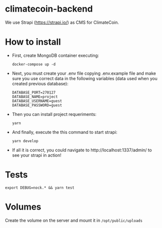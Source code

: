 # climatecoin-backend

We use Strapi (https://strapi.io/) as CMS for ClimateCoin.

# How to install

* First, create MongoDB container executing:
  
  ```docker-compose up -d```

* Next, you must create your .env file copying .env.example file and make sure you use correct data in the following variables (data used when you created previous database):
  
  ```
  DATABASE_PORT=270127
  DATABASE_NAME=project
  DATABASE_USERNAME=guest
  DATABASE_PASSWORD=guest
  ```

* Then you can install project requeriments:
  
  ```yarn```

* And finally, execute the this command to start strapi:
  
  ```yarn develop```

* If all it is correct, you could navigate to http://localhost:1337/admin/ to see your strapi in action!

# Tests

```export DEBUG=nock.* && yarn test```

# Volumes

Create the volume on the server and mount it in `/opt/public/uploads`
